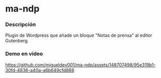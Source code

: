 # ma-ndp

### Descripción

Plugin de Wordpress que añade un bloque "Notas de prensa" al editor Gutenberg.

### Demo en vídeo

https://github.com/migueldev001/ma-ndp/assets/148707498/95e319b1-30fd-4836-a40a-a6b649cfd888